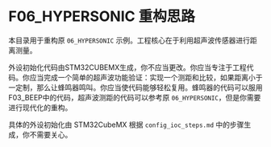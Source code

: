 # F06_HYPERSONIC 重构思路

本目录用于重构原 `06_HYPERSONIC` 示例。工程核心在于利用超声波传感器进行距离测量。

外设初始化代码由STM32CUBEMX生成，你不应当更改。你应当专注于工程代码。你应当完成一个简单的超声波功能验证：实现一个测距和比较，如果距离小于一定制，那么让蜂鸣器鸣叫。你应当使代码能够轻松复用。蜂鸣器的代码可以服用F03_BEEP中的代码，超声波测距的代码可以参考原 `06_HYPERSONIC`，但是你需要进行现代化的重构。

具体的外设初始化由 STM32CubeMX 根据 `config_ioc_steps.md` 中的步骤生成，你不需要关心。
